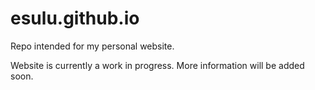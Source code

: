 # esulu.github.io
Repo intended for my personal website.

Website is currently a work in progress. More information will be added soon.